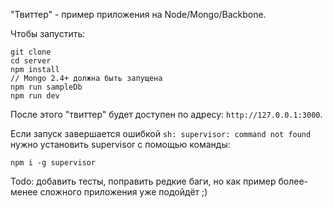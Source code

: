 "Твиттер" - пример приложения на Node/Mongo/Backbone.

Чтобы запустить: 
```
git clone
cd server
npm install
// Mongo 2.4+ должна быть запущена
npm run sampleDb
npm run dev
```

После этого "твиттер" будет доступен по адресу: `http://127.0.0.1:3000`.

Если запуск завершается ошибкой `sh: supervisor: command not found` нужно установить supervisor с помощью команды: 
```
npm i -g supervisor
```

Todo: добавить тесты, поправить редкие баги, но как пример более-менее сложного приложения уже подойдёт ;)
